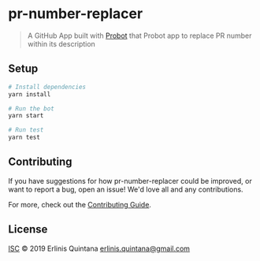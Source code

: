 # pr-number-replacer

> A GitHub App built with [Probot](https://github.com/probot/probot) that Probot app to replace PR number within its description

## Setup

```sh
# Install dependencies
yarn install

# Run the bot
yarn start
```

```sh
# Run test
yarn test
```

## Contributing

If you have suggestions for how pr-number-replacer could be improved, or want to report a bug, open an issue! We'd love all and any contributions.

For more, check out the [Contributing Guide](CONTRIBUTING.md).

## License

[ISC](LICENSE) © 2019 Erlinis Quintana <erlinis.quintana@gmail.com>
